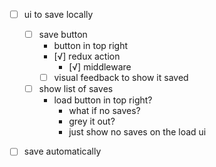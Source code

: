- [ ] ui to save locally
	- [ ] save button
		- button in top right
		- [√] redux action
			- [√] middleware
		- [ ] visual feedback to show it saved
	- [ ] show list of saves
		- load button in top right?
			- what if no saves?
			- grey it out?
			- just show no saves on the load ui


- [ ] save automatically

